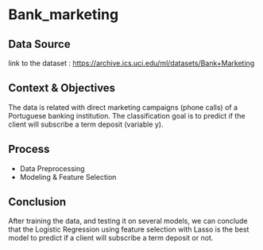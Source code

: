 # Bank_marketing

## Data Source

link to the dataset : https://archive.ics.uci.edu/ml/datasets/Bank+Marketing

## Context & Objectives

The data is related with direct marketing campaigns (phone calls) of a Portuguese banking institution. The classification goal is to predict if the client will subscribe a term deposit (variable y).

## Process

* Data Preprocessing
* Modeling & Feature Selection

## Conclusion

After training the data, and testing it on several models, we can conclude that the Logistic Regression using feature selection with Lasso is the best model to predict if a client will subscribe a term deposit or not.
